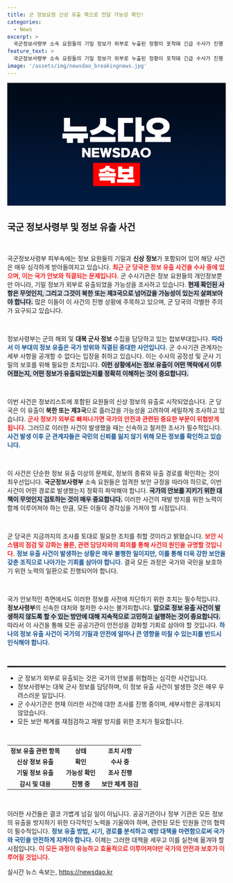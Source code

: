 ```yaml
---
title: 군 정보요원 신상 유출 북으로 전달 가능성 확인!
categories:
  - News
excerpt: >
  국군정보사령부 소속 요원들의 기밀 정보가 외부로 누출된 정황이 포착돼 긴급 수사가 진행 중입니다. 북한 또는 제3국으로의 유출 가능성이 제기되며, 군 당국의 경계가 강화되고 있습니다.
feature_text: >
  국군정보사령부 소속 요원들의 기밀 정보가 외부로 누출된 정황이 포착돼 긴급 수사가 진행 중입니다. 북한 또는 제3국으로의 유출 가능성이 제기되며, 군 당국의 경계가 강화되고 있습니다.
image: '/assets/img/newsdao_breakingnews.jpg'
---
```


<p><img src="/assets/img/newsdao_breakingnews.jpg" alt="firstkoreanews 속보" /></p>

<h2 data-ke-size="size26">국군 정보사령부 및 정보 유출 사건</h2>

<p data-ke-size="size16">&nbsp;</p>

<p>국군정보사령부 피부속에는 정보 요원들의 기밀과 <b>신상 정보</b>가 포함되어 있어 해당 사건은 매우 심각하게 받아들여지고 있습니다. <b><span style="color: #ee2323;">최근 군 당국은 정보 유출 사건을 수사 중에 있으며, 이는 국가 안보와 직결되는 문제입니다.</span></b> 군 수사기관은 정보 요원들의 개인정보뿐만 아니라, 기밀 정보가 외부로 유출되었을 가능성을 조사하고 있습니다. <b><span style="background-color: #21538527;">현재 확인된 사항은 무엇인지, 그리고 그것이 북한 또는 제3국으로 넘어갔을 가능성이 있는지 살펴보아야 합니다.</span></b> 많은 이들이 이 사건의 진행 상황에 주목하고 있으며, 군 당국의 각별한 주의가 요구되고 있습니다.</p>

<p data-ke-size="size16">&nbsp;</p>

<p>정보사령부는 군의 해외 및 <b>대북 군사 정보</b> 수집을 담당하고 있는 첩보부대입니다. <b><span style="color: #1a5490;">따라서 이 부대의 정보 유출은 국가 방위와 직결된 중대한 사안입니다.</span></b> 군 수사기관 관계자는 세부 사항을 공개할 수 없다는 입장을 취하고 있습니다. 이는 수사의 공정성 및 군사 기밀의 보호를 위해 필요한 조치입니다. <b><span style="background-color: #21538527;">이런 상황에서는 정보 유출이 어떤 맥락에서 이루어졌는지, 어떤 정보가 유출되었는지를 정확히 이해하는 것이 중요합니다.</span></b></p>

<p data-ke-size="size16">&nbsp;</p>

<p>이번 사건은 정보리스트에 포함된 요원들의 신상 정보의 유출로 시작되었습니다. 군 당국은 이 유출이 <b>북한 또는 제3국</b>으로 흘러갔을 가능성을 고려하여 세밀하게 조사하고 있습니다. <b><span style="color: #ee2323;">군사 정보가 외부로 빠져나가면 국가의 안전과 관련된 중요한 부문이 위협받게 됩니다.</span></b> 그러므로 이러한 사건이 발생했을 때는 신속하고 철저한 조사가 필수적입니다. <b><span style="color: #1a5490;">사건 발생 이후 군 관계자들은 국민의 신뢰를 잃지 않기 위해 모든 정보를 확인하고 있습니다.</span></b></p>

<p data-ke-size="size16">&nbsp;</p>

<p>이 사건은 단순한 정보 유출 이상의 문제로, 정보의 종류와 유출 경로를 확인하는 것이 최우선입니다. <b>국군정보사령부</b> 소속 요원들은 엄격한 보안 규정을 따라야 하므로, 이번 사건이 어떤 경로로 발생했는지 정확히 파악해야 합니다. <b><span style="background-color: #21538527;">국가의 안보를 지키기 위한 대책이 무엇인지 검토하는 것이 매우 중요합니다.</span></b> 이러한 사건의 재발 방지를 위한 노력이 함께 이루어져야 하는 만큼, 모든 이들이 경각심을 가져야 할 시점입니다.</p>

<p data-ke-size="size16">&nbsp;</p>

<p>군 당국은 지금까지의 조사를 토대로 필요한 조치를 취할 것이라고 밝혔습니다. <b><span style="color: #ee2323;">보안 시스템의 점검 및 강화는 물론, 관련 담당자와의 회의를 통해 사건의 원인을 규명할 것입니다.</span></b> <b><span style="color: #1a5490;">정보 유출 사건이 발생하는 상황은 매우 불행한 일이지만, 이를 통해 더욱 강한 보안을 갖춘 조직으로 나아가는 기회를 삼아야 합니다.</span></b> 결국 모든 과정은 국가와 국민을 보호하기 위한 노력의 일환으로 진행되어야 합니다.</p>

<p data-ke-size="size16">&nbsp;</p>

<p>국가 안보적인 측면에서도 이러한 정보를 사전에 차단하기 위한 조치는 필수적입니다. <b>정보사령부</b>의 신속한 대처와 철저한 수사는 불가피합니다. <b><span style="background-color: #21538527;">앞으로 정보 유출 사건이 발생하지 않도록 할 수 있는 방안에 대해 지속적으로 고민하고 실행하는 것이 중요합니다.</span></b> 따라서 이 사건을 통해 모든 공공기관이 안전성을 강화할 기회로 삼아야 할 것입니다. <b><span style="color: #1a5490;">하나의 정보 유출 사건이 국가의 기밀과 안전에 얼마나 큰 영향을 미칠 수 있는지를 반드시 인식해야 합니다.</span></b></p>

<p data-ke-size="size16">&nbsp;</p>

<hr style="border: 1px solid #000;" />

<ul>
    <li>군 정보가 외부로 유출되는 것은 국가의 안보를 위협하는 심각한 사건입니다.</li>
    <li>정보사령부는 대북 군사 정보를 담당하며, 이 정보 유출 사건이 발생한 것은 매우 우려스러운 일입니다.</li>
    <li>군 수사기관은 현재 이러한 사건에 대한 조사를 진행 중이며, 세부사항은 공개되지 않았습니다.</li>
    <li>모든 보안 체계를 재점검하고 재발 방지를 위한 조치가 필요합니다.</li>
</ul>

<p data-ke-size="size16">&nbsp;</p>

<table style="border-collapse: collapse; width: 100%;">
    <tr>
        <td style="text-align: center; height: 17px;"><b>정보 유출 관련 항목</b></td>
        <td style="text-align: center; height: 17px;"><b>상태</b></td>
        <td style="text-align: center; height: 17px;"><b>조치 사항</b></td>
    </tr>
    <tr>
        <td style="text-align: center; height: 17px;"><b>신상 정보 유출</b></td>
        <td style="text-align: center; height: 17px;"><b>확인</b></td>
        <td style="text-align: center; height: 17px;"><b>수사 중</b></td>
    </tr>
    <tr>
        <td style="text-align: center; height: 17px;"><b>기밀 정보 유출</b></td>
        <td style="text-align: center; height: 17px;"><b>가능성 확인</b></td>
        <td style="text-align: center; height: 17px;"><b>조사 진행</b></td>
    </tr>
    <tr>
        <td style="text-align: center; height: 17px;"><b>감시 및 대응</b></td>
        <td style="text-align: center; height: 17px;"><b>진행 중</b></td>
        <td style="text-align: center; height: 17px;"><b>보안 체계 점검</b></td>
    </tr>
</table>

<p data-ke-size="size16">&nbsp;</p>

<p>이러한 사건들은 결코 가볍게 넘길 일이 아닙니다. 공공기관이나 정부 기관은 모든 정보의 유출을 방지하기 위한 다각적인 노력을 기울여야 하며, 관련된 모든 인원들 간의 협력이 필수적입니다. <b><span style="color: #1a5490;">정보 유출 방법, 시기, 경로를 분석하고 예방 대책을 마련함으로써 국가와 국민을 안전하게 지켜야 합니다.</span></b> 이제는 그러한 대책을 세우고 이를 실천에 옮겨야 할 시점입니다. <b><span style="color: #ee2323;">이 모든 과정이 유능하고 효율적으로 이루어져야만 국가의 안전과 보호가 이루어질 것입니다.</span></b></p>
실시간 뉴스 속보는, <a href="https://newsdao.kr" rel="dofollow">https://newsdao.kr</a>


